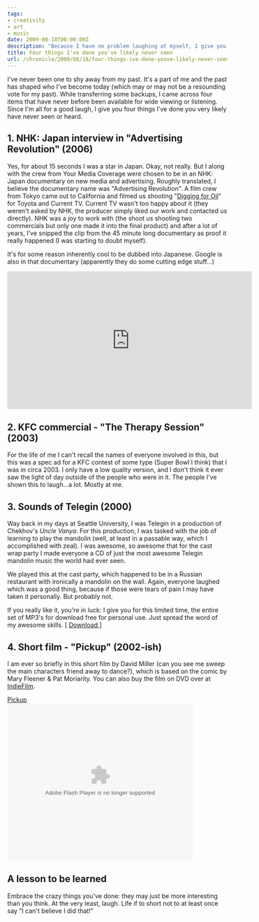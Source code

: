 ```yaml
---
tags:
- creativity
- art
- music
date: 2009-08-18T00:00:00Z
description: "Because I have no problem laughing at myself, I give you the four things you've probably never seen me in."
title: Four things I've done you've likely never seen
url: /chronicle/2009/08/18/four-things-ive-done-youve-likely-never-seen/
---
```


I've never been one to shy away from my past.  It's a part of me and the past has shaped who I've become today (which may or may not be a resounding vote for my past).  While transferring some backups, I came across four items that have never before been available for wide viewing or listening.  Since I'm all for a good laugh, I give you four things I've done you very likely have never seen or heard.

## 1. NHK: Japan interview in "Advertising Revolution" (2006)
Yes, for about 15 seconds I was a star in Japan.  Okay, not really.  But I along with the crew from Your Media Coverage were chosen to be in an NHK: Japan documentary on new media and advertising.  Roughly translated, I believe the documentary name was "Advertising Revolution". A film crew from Tokyo came out to California and filmed us shooting "<a href="http://www.youtube.com/watch?v=ZYaLYVD5O5Y">Digging for Oil</a>" for Toyota and Current TV.  Current TV wasn't too happy about it (they weren't asked by NHK, the producer simply liked our work and contacted us directly).  NHK was a joy to work with (the shoot us shooting two commercials but only one made it into the final product) and after a lot of years, I've snipped the clip from the 45 minute long documentary as proof it really happened (I was starting to doubt myself).

It's for some reason inherently cool to be dubbed into Japanese. Google is also in that documentary (apparently they do some cutting edge stuff...)

<iframe width="560" height="315" src="https://www.youtube.com/embed/m-BgCxCF4Wc" frameborder="0" allowfullscreen></iframe>

## 2. KFC commercial - "The Therapy Session" (2003)
For the life of me I can't recall the names of everyone involved in this, but this was a spec ad for a KFC contest of some type (Super Bowl I think) that I was in circa 2003. I only have a low quality version, and I don't think it ever saw the light of day outside of the people who were in it.  The people I've shown this to laugh...a lot.  Mostly at me.

## 3. Sounds of Telegin (2000)
Way back in my days at Seattle University, I was Telegin in a production of Chekhov's _Uncle Vanya_.  For this production, I was tasked with the job of learning to play the mandolin (well, at least in a passable way, which I accomplished with zeal).  I was awesome, so awesome that for the cast wrap party I made everyone a CD of just the most awesome Telegin mandolin music the world had ever seen.

We played this at the cast party, which happened to be in a Russian restaurant with ironically a mandolin on the wall.  Again, everyone laughed which was a good thing, because if those were tears of pain I may have taken it personally.  But probably not.

If you really like it, you're in luck: I give you for this limited time, the entire set of MP3's for download free for personal use.  Just spread the word of my awesome skills. [ <a href="http://justinribeiro.com/chronicle/downloads/mp3/SoundsOfTelegin/JustinRibeiro-SoundsofTelegin.zip">Download </a>]

## 4. Short film - "Pickup" (2002-ish)
I am ever so briefly in this short film by David Miller (can you see me sweep the main characters friend away to dance?), which is based on the comic by Mary Fleener & Pat Moriarity.  You can also buy the film on DVD over at <a href="http://www.indieflix.com/Films/Pickup">IndieFilm</a>.

<a href="http://vids.myspace.com/index.cfm?fuseaction=vids.individual&videoid=2864291">Pickup</a><br/><object width="425px" height="360px" ><param name="allowFullScreen" value="true"/><param name="wmode" value="transparent"/><param name="movie" value="http://mediaservices.myspace.com/services/media/embed.aspx/m=2864291,t=1,mt=video"/><embed src="http://mediaservices.myspace.com/services/media/embed.aspx/m=2864291,t=1,mt=video" width="425" height="360" allowFullScreen="true" type="application/x-shockwave-flash" wmode="transparent"></embed></object>

## A lesson to be learned
Embrace the crazy things you've done: they may just be more interesting than you think.  At the very least, laugh.  Life if to short not to at least once say "I can't believe I did that!"
